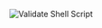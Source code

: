 ![Validate Shell Script](https://github.com/AVR2497/mi-scrip-repo/actions/workflows/validate.yml/badge.svg)
